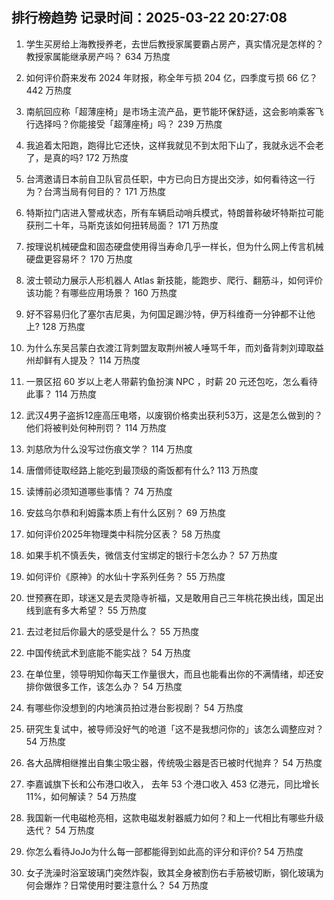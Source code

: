 
## 排行榜趋势 记录时间：2025-03-22 20:27:08
  
  1. 学生买房给上海教授养老，去世后教授家属要霸占房产，真实情况是怎样的？教授家属能继承房产吗？ 634 万热度
    
  2. 如何评价蔚来发布 2024 年财报，称全年亏损 204 亿，四季度亏损 66 亿？ 442 万热度
    
  3. 南航回应称「超薄座椅」是市场主流产品，更节能环保舒适，这会影响乘客飞行选择吗？你能接受「超薄座椅」吗？ 239 万热度
    
  4. 我追着太阳跑，跑得比它还快，这样我就见不到太阳下山了，我就永远不会老了，是真的吗? 172 万热度
    
  5. 台湾邀请日本前自卫队官员任职，中方已向日方提出交涉，如何看待这一行为？台湾当局有何目的？ 171 万热度
    
  6. 特斯拉门店进入警戒状态，所有车辆启动哨兵模式，特朗普称破坏特斯拉可能获刑二十年，马斯克该如何扭转局面？ 171 万热度
    
  7. 按理说机械硬盘和固态硬盘使用得当寿命几乎一样长，但为什么网上传言机械硬盘更容易坏？ 170 万热度
    
  8. 波士顿动力展示人形机器人 Atlas 新技能，能跑步、爬行、翻筋斗，如何评价该功能？有哪些应用场景？ 160 万热度
    
  9. 好不容易归化了塞尔吉尼奥，为何国足踢沙特，伊万科维奇一分钟都不让他上? 128 万热度
    
  10. 为什么东吴吕蒙白衣渡江背刺盟友取荆州被人唾骂千年，而刘备背刺刘璋取益州却鲜有人提及？ 114 万热度
    
  11. 一景区招 60 岁以上老人带薪钓鱼扮演 NPC ，时薪 20 元还包吃，怎么看待此事？ 114 万热度
    
  12. 武汉4男子盗拆12座高压电塔，以废钢价格卖出获利53万，这是怎么做到的？他们将被判处何种刑罚？ 114 万热度
    
  13. 刘慈欣为什么没写过伤痕文学？ 114 万热度
    
  14. 唐僧师徒取经路上能吃到最顶级的斋饭都有什么? 113 万热度
    
  15. 读博前必须知道哪些事情？ 74 万热度
    
  16. 安兹乌尔恭和利姆露本质上有什么区别？ 69 万热度
    
  17. 如何评价2025年物理类中科院分区表？ 58 万热度
    
  18. 如果手机不慎丢失，微信支付宝绑定的银行卡怎么办？ 57 万热度
    
  19. 如何评价《原神》的水仙十字系列任务？ 55 万热度
    
  20. 世预赛在即，球迷又是去灵隐寺祈福，又是敢用自己三年桃花换出线，国足出线到底有多大希望？ 55 万热度
    
  21. 去过老挝后你最大的感受是什么？ 55 万热度
    
  22. 中国传统武术到底能不能实战？ 54 万热度
    
  23. 在单位里，领导明知你每天工作量很大，而且也能看出你的不满情绪，却还安排你做很多工作，该怎么办？ 54 万热度
    
  24. 有哪些你没想到的内地演员拍过港台影视剧？ 54 万热度
    
  25. 研究生复试中，被导师没好气的呛道「这不是我想问你的」该怎么调整应对？ 54 万热度
    
  26. 各大品牌相继推出自集尘吸尘器，传统吸尘器是否已被时代抛弃？ 54 万热度
    
  27. 李嘉诚旗下长和公布港口收入， 去年 53 个港口收入 453 亿港元，同比增长 11%，如何解读？ 54 万热度
    
  28. 我国新一代电磁枪亮相，这款电磁发射器威力如何？和上一代相比有哪些升级迭代？ 54 万热度
    
  29. 你怎么看待JoJo为什么每一部都能得到如此高的评分和评价? 54 万热度
    
  30. 女子洗澡时浴室玻璃门突然炸裂，致其全身被割伤右手筋被切断，钢化玻璃为何会爆炸？日常使用时要注意什么？ 54 万热度
    